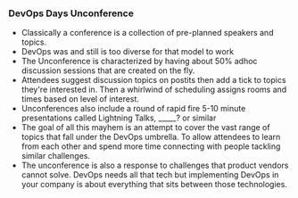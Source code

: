 ### DevOps Days Unconference
- Classically a conference is a collection of pre-planned speakers and topics.
- DevOps was and still is too diverse for that model to work
- The Unconference is characterized by having about 50% adhoc discussion sessions that are created on the fly.
- Attendees suggest discussion topics on postits then add a tick to topics they're interested in. Then a whirlwind of scheduling assigns rooms and times based on level of interest.
- Unconferences also include a round of rapid fire 5-10 minute presentations called Lightning Talks, _____? or similar
- The goal of all this mayhem is an attempt to cover the vast range of topics that fall under the DevOps umbrella.  To allow attendees to learn from each other and spend more time connecting with people tackling similar challenges.
- The unconference is also a response to challenges that product vendors cannot solve.  DevOps needs all that tech but implementing DevOps in your company is about everything that sits between those technologies.